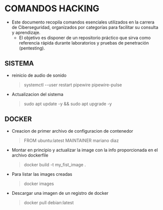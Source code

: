 # COMANDOS HACKING

- Este documento recopila comandos esenciales utilizados en la carrera de Ciberseguridad, organizados por categorías para facilitar su consulta y aprendizaje.
    - El objetivo es disponer de un repositorio práctico que sirva como referencia rápida durante laboratorios y pruebas de penetración (pentesting).

## SISTEMA 

- reinicio de audio de sonido 
    >systemctl --user restart pipewire pipewire-pulse
- Actualizacion del sistema 
    >sudo apt update -y && sudo apt upgrade -y

## DOCKER

- Creacion de primer archivo de configuracion de contenedor 
    >FROM ubuntu:latest
     MAINTAINER mariano diaz 

- Montar en principio y actualizar la image con la info proporcionada en el archivo dockerfile 
    >docker build -t my_fist_image .

- Para listar las images creadas
    >docker images

- Descargar una imagen de un registro de docker
    >docker pull debian:latest 



